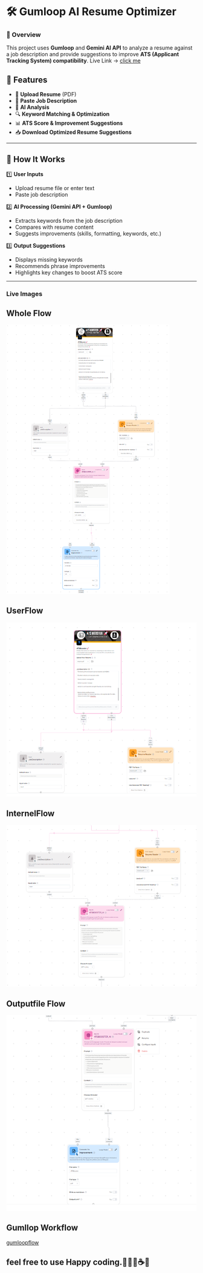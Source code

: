# 🛠 Gumloop AI Resume Optimizer

### 🚀 Overview  
This project uses **Gumloop** and **Gemini AI API** to analyze a resume against a job description and provide suggestions to improve **ATS (Applicant Tracking System) compatibility**. Live Link -> [click me](https://www.gumloop.com/interface/Atsbooster-jVSbrWUfcR8F9eTWtZmaRL)

## 🔗 Features  
- 📄 **Upload Resume** (PDF)  
- 📝 **Paste Job Description**  
- 🤖 **AI Analysis**  
- 🔍 **Keyword Matching & Optimization**  
- 📊 **ATS Score & Improvement Suggestions**  
- 📥 **Download Optimized Resume Suggestions**  

---

## 📌 How It Works  

1️⃣ **User Inputs**  
   - Upload resume file or enter text  
   - Paste job description  
   
2️⃣ **AI Processing (Gemini API + Gumloop)**  
   - Extracts keywords from the job description  
   - Compares with resume content  
   - Suggests improvements (skills, formatting, keywords, etc.)  

3️⃣ **Output Suggestions**  
   - Displays missing keywords  
   - Recommends phrase improvements  
   - Highlights key changes to boost ATS score  

---

### Live Images

## Whole Flow
![Liveimages](livedemo/flow1.png)

## UserFlow
![Liveimages](livedemo/userflow.png)

## InternelFlow
![Liveimages](livedemo/internlflow.png)

## Outputfile Flow
![Liveimages](livedemo/outputflow.png)


## Gumllop Workflow 
[gumloopflow](https://www.gumloop.com/pipeline?workbook_id=tS2artvda4K3PMExoJtqwj)


## feel free to use Happy coding.👨🏻‍💻☕🧋